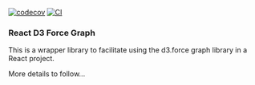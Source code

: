 [![codecov](https://codecov.io/gh/buchananwill/react-d3-force-graph/graph/badge.svg?token=R251TWK9N9)](https://codecov.io/gh/buchananwill/react-d3-force-graph)
[![CI](https://github.com/buchananwill/react-d3-force-graph/actions/workflows/main.yml/badge.svg)](https://github.com/buchananwill/react-d3-force-graph/actions/workflows/main.yml)


### React D3 Force Graph
This is a wrapper library to facilitate using the d3.force graph library in a React project.

More details to follow...